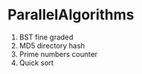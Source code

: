# ParallelAlgorithms

1. BST fine graded
2. MD5 directory hash
3. Prime numbers counter
4. Quick sort
